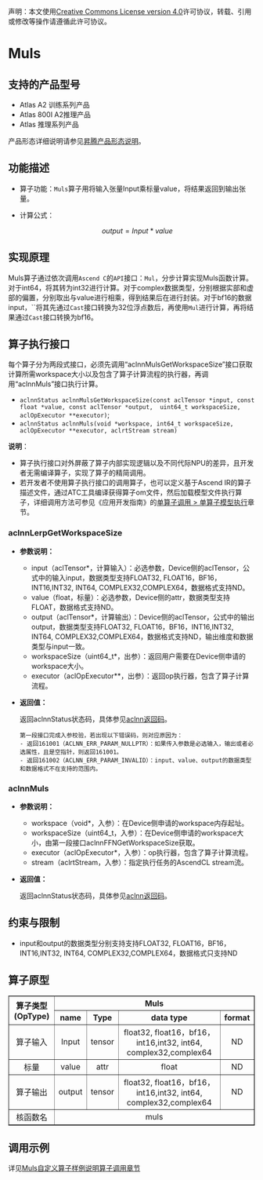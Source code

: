 声明：本文使用[Creative Commons License version 4.0](https://creativecommons.org/licenses/by/4.0/legalcode)许可协议，转载、引用或修改等操作请遵循此许可协议。

# Muls

## 支持的产品型号

- Atlas A2 训练系列产品
- Atlas 800I A2推理产品
- Atlas 推理系列产品

产品形态详细说明请参见[昇腾产品形态说明](https://www.hiascend.com/document/redirect/CannCommunityProductForm)。

## 功能描述

- 算子功能：`Muls`算子用将输入张量Input乘标量value，将结果返回到输出张量。
- 计算公式：

  $$
  output = Input * value
  $$

## 实现原理

Muls算子通过依次调用`Ascend C`的`API`接口：`Mul`，分步计算实现Muls函数计算。对于int64，将其转为int32进行计算。对于complex数据类型，分别根据实部和虚部的偏置，分别取出与value进行相乘，得到结果后在进行封装。对于bf16的数据input，``将其先通过`Cast`接口转换为32位浮点数后，再使用`Mul`进行计算，再将结果通过`Cast`接口转换为bf16。

## 算子执行接口

每个算子分为两段式接口，必须先调用“aclnnMulsGetWorkspaceSize”接口获取计算所需workspace大小以及包含了算子计算流程的执行器，再调用“aclnnMuls”接口执行计算。

* `aclnnStatus aclnnMulsGetWorkspaceSize(const aclTensor *input, const float *value, const aclTensor *output,  uint64_t workspaceSize, aclOpExecutor **executor)`;
* `aclnnStatus aclnnMuls(void *workspace, int64_t workspaceSize, aclOpExecutor **executor, aclrtStream stream)`

**说明**：

- 算子执行接口对外屏蔽了算子内部实现逻辑以及不同代际NPU的差异，且开发者无需编译算子，实现了算子的精简调用。
- 若开发者不使用算子执行接口的调用算子，也可以定义基于Ascend IR的算子描述文件，通过ATC工具编译获得算子om文件，然后加载模型文件执行算子，详细调用方法可参见《应用开发指南》的[单算子调用 > 单算子模型执行](https://hiascend.com/document/redirect/CannCommunityCppOpcall)章节。

### aclnnLerpGetWorkspaceSize

- **参数说明：**

  - input（aclTensor\*，计算输入）：必选参数，Device侧的aclTensor，公式中的输入input，数据类型支持FLOAT32, FLOAT16，BF16，INT16,INT32, INT64, COMPLEX32,COMPLEX64，数据格式支持ND。
  - value（float，标量）：必选参数，Device侧的attr，数据类型支持FLOAT，数据格式支持ND。
  - output（aclTensor\*，计算输出）：Device侧的aclTensor，公式中的输出output，数据类型支持FLOAT32, FLOAT16，BF16，INT16,INT32, INT64, COMPLEX32,COMPLEX64，数据格式支持ND，输出维度和数据类型与input一致。
  - workspaceSize（uint64\_t\*，出参）：返回用户需要在Device侧申请的workspace大小。
  - executor（aclOpExecutor\*\*，出参）：返回op执行器，包含了算子计算流程。
- **返回值：**

  返回aclnnStatus状态码，具体参见[aclnn返回码](https://www.hiascend.com/document/detail/zh/CANNCommunityEdition/800alpha003/apiref/aolapi/context/common/aclnn%E8%BF%94%E5%9B%9E%E7%A0%81_fuse.md)。

  ```
  第一段接口完成入参校验，若出现以下错误码，则对应原因为：
  - 返回161001（ACLNN_ERR_PARAM_NULLPTR）：如果传入参数是必选输入，输出或者必选属性，且是空指针，则返回161001。
  - 返回161002（ACLNN_ERR_PARAM_INVALID）：input、value、output的数据类型和数据格式不在支持的范围内。
  ```

### aclnnMuls

- **参数说明：**

  - workspace（void\*，入参）：在Device侧申请的workspace内存起址。
  - workspaceSize（uint64\_t，入参）：在Device侧申请的workspace大小，由第一段接口aclnnFFNGetWorkspaceSize获取。
  - executor（aclOpExecutor\*，入参）：op执行器，包含了算子计算流程。
  - stream（aclrtStream，入参）：指定执行任务的AscendCL stream流。
- **返回值：**

  返回aclnnStatus状态码，具体参见[aclnn返回码](https://www.hiascend.com/document/detail/zh/CANNCommunityEdition/800alpha003/apiref/aolapi/context/common/aclnn%E8%BF%94%E5%9B%9E%E7%A0%81_fuse.md)。

## 约束与限制

- input和output的数据类型分别支持支持FLOAT32, FLOAT16，BF16，INT16,INT32, INT64, COMPLEX32,COMPLEX64，数据格式只支持ND

## 算子原型

<table border="1">
  <tr>
    <th align="center" rowspan="2">算子类型(OpType)</th>
    <th colspan="4" align="center">Muls</th>
  </tr>
  <tr>
    <th align="center">name</th>
    <th align="center">Type</th>
    <th align="center">data type</th>
    <th align="center">format</th>
  </tr>
     <tr>
    <td rowspan="1" align="center">算子输入</td>
    <td align="center">Input</td>
    <td align="center">tensor</td>
    <td align="center">float32, float16，bf16，int16,int32, int64, complex32,complex64</td>
    <td align="center">ND</td>
  </tr>
    <tr>
    <td rowspan="1" align="center">标量</td>
    <td align="center">value</td>
    <td align="center">attr</td>
    <td align="center">float</td>
    <td align="center">ND</td>
  </tr>
   <tr>
    <td rowspan="1" align="center">算子输出</td>
    <td align="center">output</td>
    <td align="center">tensor</td>
    <td align="center">float32, float16，bf16，int16,int32, int64, complex32,complex64</td>
    <td align="center">ND</td>
  </tr>
  <tr>
    <td rowspan="1" align="center">核函数名</td>
    <td colspan="4" align="center">muls</td>
  </tr>
</table>

## 调用示例

详见[Muls自定义算子样例说明算子调用章节](../README.md#算子调用)
